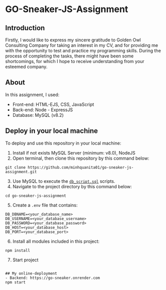 # GO-Sneaker-JS-Assignment

## Introduction
Firstly, I would like to express my sincere gratitude to Golden Owl Consulting Company for taking an interest in my CV, and for providing me with the opportunity to test and practice my programming skills. During the process of completing the tasks, there might have been some shortcomings, for which I hope to receive understanding from your esteemed company.

## About
In this assignment, I used:
- Front-end: HTML-EJS, CSS, JavaScript
- Back-end: Node - ExpressJS
- Database: MySQL (v8.2)

## Deploy in your local machine
To deploy and use this repository in your local machine:
1. Install if not exists MySQL Server (minimum: v8.0), NodeJS
2. Open terminal, then clone this repository by this command below:
```terminal
git clone https://github.com/minhquanita01/go-sneaker-js-assignment.git
```
3. Use MySQL to execute the [`db_script.sql`](./database/db_script.sql) scripts.
4. Navigate to the project directory by this command below:
```terminal
cd go-sneaker-js-assignment
```
5. Create a `.env` file that contains: 
```terminal
DB_DBNAME=<your_database_name>
DB_USERNAME=<your_database_username>
DB_PASSWORD=<your_database_password>
DB_HOST=<your_database_host>
DB_PORT=<your_database_port>
```
6. Install all modules included in this project:
```terminal
npm install
```
7. Start project
```terminal

## My online-deployment
- Backend: https://go-sneaker.onrender.com
npm start
```
